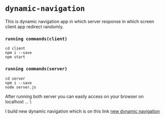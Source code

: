 # `dynamic-navigation`

This is dynamic navigation app in which server response in which screen client app redirect randomly.

### `running commands(client)`

```
cd client
npm i --save
npm start
```

### `running commands(server)`

```
cd server
npm i --save
node server.js
```

After running both server you can easily access on your browser on localhost ... \

I build new dynamic navigation which is on this link [new dynamic navigation](https://github.com/tabish-debug/new-dynamic-navigation)
